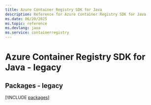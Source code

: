 ```yaml
---
title: Azure Container Registry SDK for Java
description: Reference for Azure Container Registry SDK for Java
ms.date: 06/20/2025
ms.topic: reference
ms.devlang: java
ms.service: containerregistry
---
```

# Azure Container Registry SDK for Java - legacy
## Packages - legacy
[!INCLUDE [packages](container-registry-index.md)]